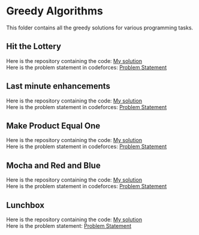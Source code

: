 # Greedy Algorithms
This folder contains all the greedy solutions for various programming tasks.
## Hit the Lottery
Here is the repository containing the code: [My solution](https://github.com/HariAakash646/CompetitiveProgramming/blob/main/GreedyAlgorithms/hit_the_lottery.py)   
Here is the problem statement in codeforces: [Problem Statement](https://codeforces.com/contest/996/problem/A)
## Last minute enhancements
Here is the repository containing the code: [My solution](https://github.com/HariAakash646/CompetitiveProgramming/blob/main/GreedyAlgorithms/last_minute_enhancements.py)     
Here is the problem statement in codeforces: [Problem Statement](https://codeforces.com/problemset/problem/1466/B)
## Make Product Equal One
Here is the repository containing the code: [My solution](https://github.com/HariAakash646/CompetitiveProgramming/blob/main/GreedyAlgorithms/product_equal_one.py)     
Here is the problem statement in codeforces: [Problem Statement](https://codeforces.com/problemset/problem/1206/B)
## Mocha and Red and Blue
Here is the repository containing the code: [My solution](https://github.com/HariAakash646/CompetitiveProgramming/blob/main/GreedyAlgorithms/red_blue_imperfect_str.py)     
Here is the problem statement in codeforces: [Problem Statement](https://codeforces.com/problemset/problem/1559/B)    
## Lunchbox
Here is the repository containing the code: [My solution](https://github.com/HariAakash646/CompetitiveProgramming/blob/main/GreedyAlgorithms/red_blue_imperfect_str.py)     
Here is the problem statement: [Problem Statement](https://github.com/HariAakash646/CompetitiveProgramming/blob/main/GreedyAlgorithms/lunchbox.cpp)
